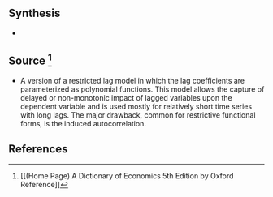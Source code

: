 ## Synthesis
- 
## Source [^1]
- A version of a restricted lag model in which the lag coefficients are parameterized as polynomial functions. This model allows the capture of delayed or non-monotonic impact of lagged variables upon the dependent variable and is used mostly for relatively short time series with long lags. The major drawback, common for restrictive functional forms, is the induced autocorrelation.
## References

[^1]: [[(Home Page) A Dictionary of Economics 5th Edition by Oxford Reference]]